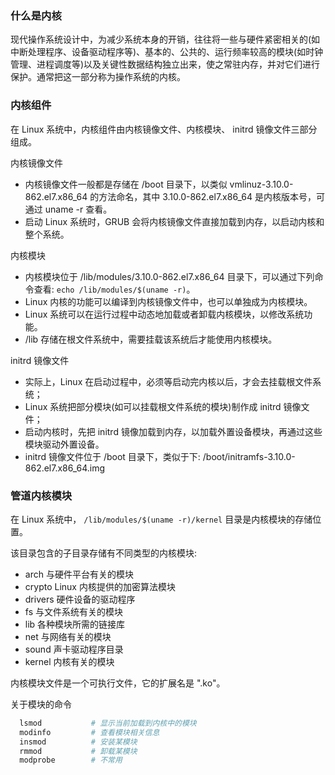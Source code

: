 
### 什么是内核

现代操作系统设计中，为减少系统本身的开销，往往将一些与硬件紧密相关的(如中断处理程序、设备驱动程序等)、基本的、公共的、运行频率较高的模块(如时钟管理、进程调度等)以及关键性数据结构独立出来，使之常驻内存，并对它们进行保护。通常把这一部分称为操作系统的内核。

### 内核组件

在 Linux 系统中，内核组件由内核镜像文件、内核模块、 initrd 镜像文件三部分组成。

内核镜像文件
- 内核镜像文件一般都是存储在 /boot 目录下，以类似 vmlinuz-3.10.0-862.el7.x86_64 的方法命名，其中 3.10.0-862.el7.x86_64 是内核版本号，可通过 uname -r 查看。
- 启动 Linux 系统时，GRUB 会将内核镜像文件直接加载到内存，以启动内核和整个系统。

内核模块
- 内核模块位于 /lib/modules/3.10.0-862.el7.x86_64 目录下，可以通过下列命令查看: `echo /lib/modules/$(uname -r)`。
- Linux 内核的功能可以编译到内核镜像文件中，也可以单独成为内核模块。
- Linux 系统可以在运行过程中动态地加载或者卸载内核模块，以修改系统功能。
- /lib 存储在根文件系统中，需要挂载该系统后才能使用内核模块。

initrd 镜像文件
- 实际上，Linux 在启动过程中，必须等启动完内核以后，才会去挂载根文件系统；
- Linux 系统把部分模块(如可以挂载根文件系统的模块)制作成 initrd 镜像文件；
- 启动内核时，先把 initrd 镜像加载到内存，以加载外置设备模块，再通过这些模块驱动外置设备。
- initrd 镜像文件位于 /boot 目录下，类似于下: /boot/initramfs-3.10.0-862.el7.x86_64.img

### 管道内核模块

在 Linux 系统中， `/lib/modules/$(uname -r)/kernel` 目录是内核模块的存储位置。

该目录包含的子目录存储有不同类型的内核模块:
- arch      与硬件平台有关的模块
- crypto    Linux 内核提供的加密算法模块
- drivers   硬件设备的驱动程序
- fs        与文件系统有关的模块
- lib       各种模块所需的链接库
- net       与网络有关的模块
- sound     声卡驱动程序目录
- kernel    内核有关的模块

内核模块文件是一个可执行文件，它的扩展名是 ".ko"。

关于模块的命令
```s
  lsmod           # 显示当前加载到内核中的模块
  modinfo         # 查看模块相关信息
  insmod          # 安装某模块
  rmmod           # 卸载某模块
  modprobe        # 不常用
```

